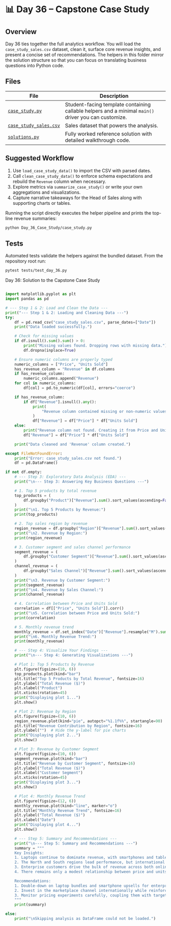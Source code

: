 # 📊 Day 36 – Capstone Case Study

## Overview

Day 36 ties together the full analytics workflow. You will load the
`case_study_sales.csv` dataset, clean it, surface core revenue insights, and
present a concise set of recommendations. The helpers in this folder mirror the
solution structure so that you can focus on translating business questions into
Python code.

## Files

| File | Description |
| --- | --- |
| [`case_study.py`](case_study.py) | Student-facing template containing callable helpers and a minimal `main()` driver you can customize. |
| [`case_study_sales.csv`](case_study_sales.csv) | Sales dataset that powers the analysis. |
| [`solutions.py`](solutions.py) | Fully worked reference solution with detailed walkthrough code. |

## Suggested Workflow

1. Use `load_case_study_data()` to import the CSV with parsed dates.
1. Call `clean_case_study_data()` to enforce schema expectations and rebuild the
   `Revenue` column when necessary.
1. Explore metrics via `summarize_case_study()` or write your own aggregations
   and visualizations.
1. Capture narrative takeaways for the Head of Sales along with supporting
   charts or tables.

Running the script directly executes the helper pipeline and prints the top-line
revenue summaries:

```bash
python Day_36_Case_Study/case_study.py
```

## Tests

Automated tests validate the helpers against the bundled dataset. From the
repository root run:

```bash
pytest tests/test_day_36.py
```

Day 36: Solution to the Capstone Case Study

```python

import matplotlib.pyplot as plt
import pandas as pd

# --- Step 1 & 2: Load and Clean the Data ---
print("--- Step 1 & 2: Loading and Cleaning Data ---")
try:
    df = pd.read_csv("case_study_sales.csv", parse_dates=["Date"])
    print("Data loaded successfully.")

    # Check for missing values
    if df.isnull().sum().sum() > 0:
        print("Missing values found. Dropping rows with missing data.")
        df.dropna(inplace=True)

    # Ensure numeric columns are properly typed
    numeric_columns = ["Price", "Units Sold"]
    has_revenue_column = "Revenue" in df.columns
    if has_revenue_column:
        numeric_columns.append("Revenue")
    for col in numeric_columns:
        df[col] = pd.to_numeric(df[col], errors="coerce")

    if has_revenue_column:
        if df["Revenue"].isnull().any():
            print(
                "Revenue column contained missing or non-numeric values. Recalculating from Price and Units Sold."
            )
            df["Revenue"] = df["Price"] * df["Units Sold"]
    else:
        print("Revenue column not found. Creating it from Price and Units Sold.")
        df["Revenue"] = df["Price"] * df["Units Sold"]

    print("Data cleaned and 'Revenue' column created.")

except FileNotFoundError:
    print("Error: case_study_sales.csv not found.")
    df = pd.DataFrame()

if not df.empty:
    # --- Step 3: Exploratory Data Analysis (EDA) ---
    print("\n--- Step 3: Answering Key Business Questions ---")

    # 1. Top 5 products by total revenue
    top_products = (
        df.groupby("Product")["Revenue"].sum().sort_values(ascending=False).head(5)
    )
    print("\n1. Top 5 Products by Revenue:")
    print(top_products)

    # 2. Top sales region by revenue
    region_revenue = df.groupby("Region")["Revenue"].sum().sort_values(ascending=False)
    print("\n2. Revenue by Region:")
    print(region_revenue)

    # 3. Customer segment and sales channel performance
    segment_revenue = (
        df.groupby("Customer Segment")["Revenue"].sum().sort_values(ascending=False)
    )
    channel_revenue = (
        df.groupby("Sales Channel")["Revenue"].sum().sort_values(ascending=False)
    )
    print("\n3. Revenue by Customer Segment:")
    print(segment_revenue)
    print("\n4. Revenue by Sales Channel:")
    print(channel_revenue)

    # 4. Correlation between Price and Units Sold
    correlation = df[["Price", "Units Sold"]].corr()
    print("\n5. Correlation between Price and Units Sold:")
    print(correlation)

    # 5. Monthly revenue trend
    monthly_revenue = df.set_index("Date")["Revenue"].resample("M").sum()
    print("\n6. Monthly Revenue Trend:")
    print(monthly_revenue)

    # --- Step 4: Visualize Your Findings ---
    print("\n--- Step 4: Generating Visualizations ---")

    # Plot 1: Top 5 Products by Revenue
    plt.figure(figsize=(10, 6))
    top_products.plot(kind="bar")
    plt.title("Top 5 Products by Total Revenue", fontsize=16)
    plt.ylabel("Total Revenue ($)")
    plt.xlabel("Product")
    plt.xticks(rotation=45)
    print("Displaying plot 1...")
    plt.show()

    # Plot 2: Revenue by Region
    plt.figure(figsize=(10, 6))
    region_revenue.plot(kind="pie", autopct="%1.1f%%", startangle=90)
    plt.title("Revenue Contribution by Region", fontsize=16)
    plt.ylabel("")  # Hide the y-label for pie charts
    print("Displaying plot 2...")
    plt.show()

    # Plot 3: Revenue by Customer Segment
    plt.figure(figsize=(10, 6))
    segment_revenue.plot(kind="bar")
    plt.title("Revenue by Customer Segment", fontsize=16)
    plt.ylabel("Total Revenue ($)")
    plt.xlabel("Customer Segment")
    plt.xticks(rotation=45)
    print("Displaying plot 3...")
    plt.show()

    # Plot 4: Monthly Revenue Trend
    plt.figure(figsize=(12, 6))
    monthly_revenue.plot(kind="line", marker="o")
    plt.title("Monthly Revenue Trend", fontsize=16)
    plt.ylabel("Total Revenue ($)")
    plt.xlabel("Date")
    print("Displaying plot 4...")
    plt.show()

    # --- Step 5: Summary and Recommendations ---
    print("\n--- Step 5: Summary and Recommendations ---")
    summary = """
    Key Insights:
    1. Laptops continue to dominate revenue, with smartphones and tablets forming a strong secondary tier.
    2. The North and South regions lead performance, but international sales are a growing share thanks to strong marketplace channels.
    3. Enterprise customers drive the bulk of revenue across both online and partner channels, while consumer sales excel through retail and marketplace partners.
    4. There remains only a modest relationship between price and units sold, so pricing adjustments should be paired with targeted marketing.

    Recommendations:
    1. Double-down on laptop bundles and smartphone upsells for enterprise and consumer segments, respectively.
    2. Invest in the marketplace channel internationally while reinforcing partner relationships in top-performing regions.
    3. Monitor pricing experiments carefully, coupling them with targeted campaigns rather than broad discounts.
    """
    print(summary)

else:
    print("\nSkipping analysis as DataFrame could not be loaded.")

```
